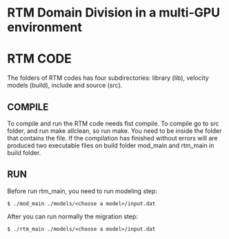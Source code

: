 # RTM Domain Division in a multi-GPU environment

# RTM CODE

The folders of RTM codes has four subdirectories: library (lib), velocity models (build), include and source (src).

## COMPILE

To compile and run the RTM code needs fist compile. To compile go to src folder, and run make allclean, so run make. You need to be inside the folder that contains the file. If the compilation has finished without errors will are produced two executable files on build folder mod_main and rtm_main  in build folder.

## RUN
Before run rtm_main, you need to run modeling step: 
```
$ ./mod_main ./models/<choose a model>/input.dat
```

After you can run normally the migration step:
```
$ ./rtm_main ./models/<choose a model>/input.dat
```
